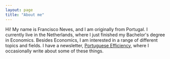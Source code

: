```yaml
---
layout: page
title: "About me"
---
```


Hi! My name is Francisco Neves, and I am originally from Portugal. I currently live in the Netherlands, where I just finished my Bachelor's degree in Economics. Besides Economics, I am interested in a range of different topics and fields. I have a newsletter, [Portuguese Efficiency](https://fdscn.substack.com), where I occasionally write about some of these things.
  






